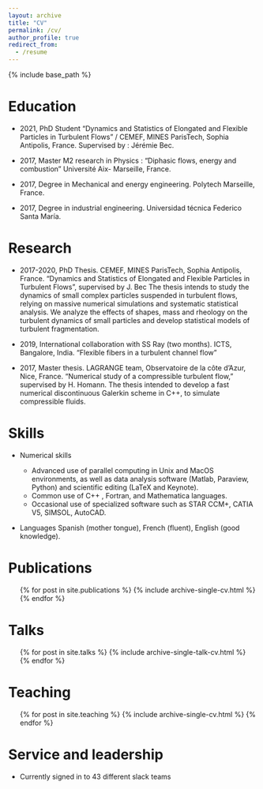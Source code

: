 ```yaml
---
layout: archive
title: "CV"
permalink: /cv/
author_profile: true
redirect_from:
  - /resume
---
```


{% include base_path %}

Education
======
* 2021, PhD Student
“Dynamics and Statistics of Elongated and Flexible Particles in Turbulent Flows” /
CEMEF, MINES ParisTech, Sophia Antipolis, France. Supervised by : Jérémie Bec.

* 2017, Master M2 research in Physics : “Diphasic flows, energy and combustion” Université Aix- Marseille, France.

* 2017, Degree in Mechanical and energy engineering. Polytech Marseille, France.

* 2017, Degree in industrial engineering. Universidad técnica Federico Santa María.

Research
======
* 2017-2020, PhD Thesis. CEMEF, MINES ParisTech, Sophia Antipolis, France.
“Dynamics and Statistics of Elongated and Flexible Particles in Turbulent Flows”, supervised by J. Bec
The thesis intends to study the dynamics of small complex particles suspended in turbulent flows, relying on massive numerical simulations and systematic statistical analysis. We analyze the effects of shapes, mass and rheology on the turbulent dynamics of small particles and develop statistical models of turbulent fragmentation.

* 2019, International collaboration with SS Ray (two months). ICTS, Bangalore, India. “Flexible fibers in a turbulent channel flow”

* 2017, Master thesis. LAGRANGE team, Observatoire de la côte d’Azur, Nice, France.
“Numerical study of a compressible turbulent flow,” supervised by H. Homann.
The thesis intended to develop a fast numerical discontinuous Galerkin scheme in C++, to simulate compressible fluids.

  
Skills
======
* Numerical skills
  * Advanced use of parallel computing in Unix and MacOS environments, as well as data analysis software (Matlab, Paraview, Python) and scientific editing (LaTeX and Keynote).
  * Common use of C++ , Fortran, and Mathematica languages.
  * Occasional use of specialized software such as STAR CCM+, CATIA V5, SIMSOL, AutoCAD.
 
* Languages
Spanish (mother tongue), French (fluent), English (good knowledge).

Publications
======
  <ul>{% for post in site.publications %}
    {% include archive-single-cv.html %}
  {% endfor %}</ul>
  
Talks
======
  <ul>{% for post in site.talks %}
    {% include archive-single-talk-cv.html %}
  {% endfor %}</ul>
  
Teaching
======
  <ul>{% for post in site.teaching %}
    {% include archive-single-cv.html %}
  {% endfor %}</ul>
  
Service and leadership
======
* Currently signed in to 43 different slack teams

